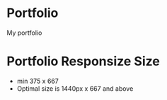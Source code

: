 # Portfolio
My portfolio

# Portfolio Responsize Size 
* min 375 x 667
* Optimal size is 1440px x 667 and above 